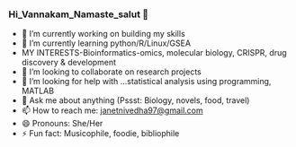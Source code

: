 ### Hi_Vannakam_Namaste_salut 👋

- 🔭 I’m currently working on building my skills
- 🌱 I’m currently learning python/R/Linux/GSEA
- MY INTERESTS-Bioinformatics-omics, molecular biology, CRISPR, drug discovery & development
- 👯 I’m looking to collaborate on research projects
- 🤔 I’m looking for help with ...statistical analysis using programming, MATLAB
- 💬 Ask me about anything (Pssst: Biology, novels, food, travel)
- 📫 How to reach me: janetnivedha97@gmail.com
- 😄 Pronouns: She/Her
- ⚡ Fun fact: Musicophile, foodie, bibliophile


